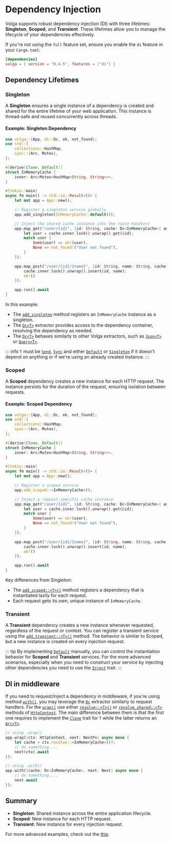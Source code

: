 # Dependency Injection

Volga supports robust dependency injection (DI) with three lifetimes: **Singleton**, **Scoped**, and **Transient**. These lifetimes allow you to manage the lifecycle of your dependencies effectively.

If you're not using the `full` feature set, ensure you enable the `di` feature in your `Cargo.toml`:

```toml
[dependencies]
volga = { version = "0.4.5", features = ["di"] }
```

## Dependency Lifetimes

### Singleton
A **Singleton** ensures a single instance of a dependency is created and shared for the entire lifetime of your web application. This instance is thread-safe and reused concurrently across threads.

#### Example: Singleton Dependency

```rust
use volga::{App, di::Dc, ok, not_found};
use std::{
    collections::HashMap,
    sync::{Arc, Mutex},
};

#[derive(Clone, Default)]
struct InMemoryCache {
    inner: Arc<Mutex<HashMap<String, String>>>,
}

#[tokio::main]
async fn main() -> std::io::Result<()> {
    let mut app = App::new();

    // Register a singleton service globally
    app.add_singleton(InMemoryCache::default());

    // Inject the shared cache instance into the route handlers
    app.map_get("/user/{id}", |id: String, cache: Dc<InMemoryCache>| async move {
        let user = cache.inner.lock().unwrap().get(&id);
        match user {
            Some(user) => ok!(user),
            None => not_found!("User not found"),
        }
    });

    app.map_post("/user/{id}/{name}", |id: String, name: String, cache: Dc<InMemoryCache>| async move {
        cache.inner.lock().unwrap().insert(id, name);
        ok!()
    });

    app.run().await
}
```

In this example:
- The [`add_singleton`](https://docs.rs/volga/latest/volga/app/struct.App.html#method.add_singleton) method registers an `InMemoryCache` instance as a singleton.
- The [`Dc<T>`](https://docs.rs/volga/latest/volga/di/dc/struct.Dc.html) extractor provides access to the dependency container, resolving the dependency as needed.
- The [`Dc<T>`](https://docs.rs/volga/latest/volga/di/dc/struct.Dc.html) behaves similarly to other Volga extractors, such as [`Json<T>`](https://docs.rs/volga/latest/volga/http/endpoints/args/json/struct.Json.html) or [`Query<T>`](https://docs.rs/volga/latest/volga/http/endpoints/args/query/struct.Query.html).

::: info
`T` must be [`Send`](https://doc.rust-lang.org/std/marker/trait.Send.html), [`Sync`](https://doc.rust-lang.org/std/marker/trait.Sync.html) and either [`Default`](https://doc.rust-lang.org/std/default/trait.Default.html) or [`Singleton`](https://docs.rs/volga/latest/volga/di/derive.Singleton.html) if it doesn't depend on anything or if we're using an already created instance.
:::

### Scoped
A **Scoped** dependency creates a new instance for each HTTP request. The instance persists for the duration of the request, ensuring isolation between requests.

#### Example: Scoped Dependency

```rust
use volga::{App, di::Dc, ok, not_found};
use std::{
    collections::HashMap,
    sync::{Arc, Mutex},
};

#[derive(Clone, Default)]
struct InMemoryCache {
    inner: Arc<Mutex<HashMap<String, String>>>,
}

#[tokio::main]
async fn main() -> std::io::Result<()> {
    let mut app = App::new();

    // Register a scoped service
    app.add_scoped::<InMemoryCache>();

    // Inject a request-specific cache instance
    app.map_get("/user/{id}", |id: String, cache: Dc<InMemoryCache>| async move {
        let user = cache.inner.lock().unwrap().get(&id);
        match user {
            Some(user) => ok!(user),
            None => not_found!("User not found"),
        }
    });

    app.map_post("/user/{id}/{name}", |id: String, name: String, cache: Dc<InMemoryCache>| async move {
        cache.inner.lock().unwrap().insert(id, name);
        ok!()
    });

    app.run().await
}
```

Key differences from Singleton:
- The [`add_scoped::<T>()`](https://docs.rs/volga/latest/volga/app/struct.App.html#method.add_scoped) method registers a dependency that is instantiated lazily for each request.
- Each request gets its own, unique instance of `InMemoryCache`.

### Transient
A **Transient** dependency creates a new instance whenever requested, regardless of the request or context. You can register a transient service using the [`add_transient::<T>()`](https://docs.rs/volga/latest/volga/app/struct.App.html#method.add_transient) method. The behavior is similar to Scoped, but a new instance is created on every injection request.

::: tip
By implementing [`Default`](https://doc.rust-lang.org/std/default/trait.Default.html) manually, you can control the instantiation behavior for **Scoped** and **Transient** services. For the more advanced scenarios, especially when you need to construct your service by injecting other dependencies you need to use the [`Inject`](https://docs.rs/volga/latest/volga/di/inject/trait.Inject.html) trait.
:::

## DI in middleware
If you need to request/inject a dependency in middleware, if you're using method [`with()`](https://docs.rs/volga/latest/volga/app/struct.App.html#method.with), you may leverage the [`Dc`](https://docs.rs/volga/latest/volga/di/dc/struct.Dc.html) extractor similarly to request handlers. For the [`wrap()`](https://docs.rs/volga/latest/volga/app/struct.App.html#method.wrap) use either [`resolve::<T>()`](https://docs.rs/volga/latest/volga/middleware/http_context/struct.HttpContext.html#method.resolve) or [`resolve_shared::<T>`](https://docs.rs/volga/latest/volga/middleware/http_context/struct.HttpContext.html#method.resolve_shared) methods of [`HttpContext`](https://docs.rs/volga/latest/volga/middleware/http_context/struct.HttpContext.html).
The main difference between them is that the first one requires to implement the [`Clone`](https://doc.rust-lang.org/std/clone/trait.Clone.html) trait for `T` while the latter returns an [`Arc<T>`](https://doc.rust-lang.org/std/sync/struct.Arc.html).
```rust
// using .wrap()
app.wrap(|ctx: HttpContext, next: NextFn| async move {
    let cache = ctx.resolve::<InMemoryCache>()?;
    // do something....
    next(ctx).await
});

// using .with()
app.with(|cache: Dc<InMemoryCache>, next: Next| async move {
    // do something....
    next.await
});
```

## Summary
- **Singleton**: Shared instance across the entire application lifecycle.
- **Scoped**: New instance for each HTTP request.
- **Transient**: New instance for every injection request.

For more advanced examples, check out the [this](https://github.com/RomanEmreis/volga/blob/main/examples/dependency_injection/src/main.rs).
